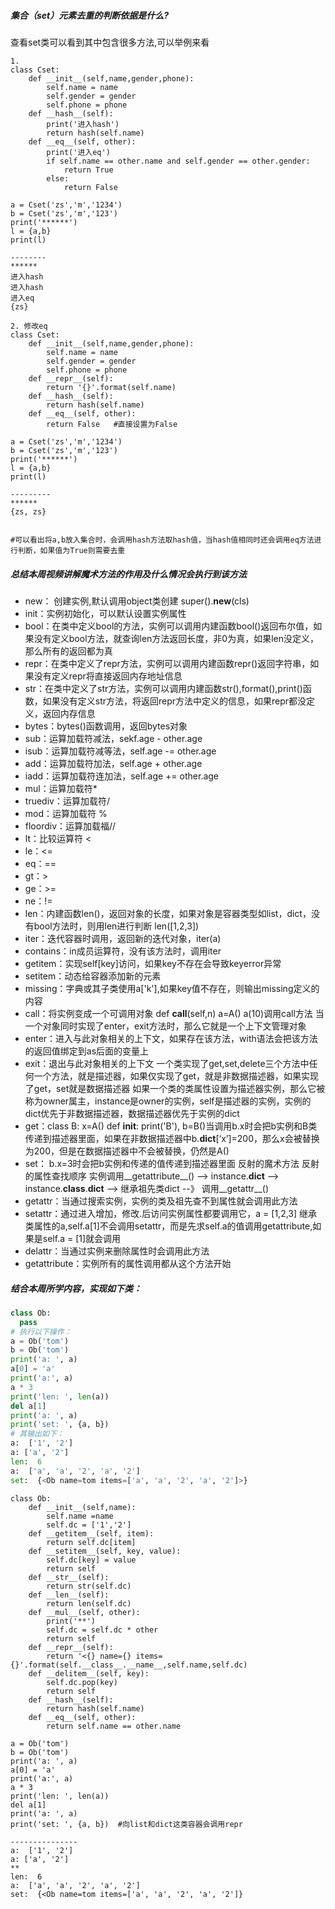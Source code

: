 ##### 集合（set）元素去重的判断依据是什么?
查看set类可以看到其中包含很多方法,可以举例来看
```
1.
class Cset:
    def __init__(self,name,gender,phone):
        self.name = name
        self.gender = gender
        self.phone = phone
    def __hash__(self):
        print('进入hash')
        return hash(self.name)
    def __eq__(self, other):
        print('进入eq')
        if self.name == other.name and self.gender == other.gender:
            return True
        else:
            return False

a = Cset('zs','m','1234')
b = Cset('zs','m','123')
print('******')
l = {a,b}
print(l)

--------
******
进入hash
进入hash
进入eq
{zs}

2. 修改eq
class Cset:
    def __init__(self,name,gender,phone):
        self.name = name
        self.gender = gender
        self.phone = phone
    def __repr__(self):
        return '{}'.format(self.name)
    def __hash__(self):
        return hash(self.name)
    def __eq__(self, other):
        return False   #直接设置为False

a = Cset('zs','m','1234')
b = Cset('zs','m','123')
print('******')
l = {a,b}
print(l)

---------
******
{zs, zs}


#可以看出将a,b放入集合时，会调用hash方法取hash值，当hash值相同时还会调用eq方法进行判断，如果值为True则需要去重
```




##### 总结本周视频讲解魔术方法的作用及什么情况会执行到该方法
- new： 创建实例,默认调用object类创建 super().__new__(cls)
- init：实例初始化，可以默认设置实例属性
- bool：在类中定义bool的方法，实例可以调用内建函数bool()返回布尔值，如果没有定义bool方法，就查询len方法返回长度，非0为真，如果len没定义，那么所有的返回都为真
- repr：在类中定义了repr方法，实例可以调用内建函数repr()返回字符串，如果没有定义repr将直接返回内存地址信息
- str：在类中定义了str方法，实例可以调用内建函数str(),format(),print()函数，如果没有定义str方法，将返回repr方法中定义的信息，如果repr都没定义，返回内存信息
- bytes：bytes()函数调用，返回bytes对象
- sub：运算加载符减法，sekf.age - other.age
- isub：运算加载符减等法，self.age -= other.age
- add：运算加载符加法，self.age + other.age
- iadd：运算加载符连加法，self.age += other.age
- mul：运算加载符*
- truediv：运算加载符/
- mod：运算加载符 %
- floordiv：运算加载福//
- lt：比较运算符 <
- le：<=
- eq：==
- gt：>
- ge：>=
- ne：!=
- len：内建函数len()，返回对象的长度，如果对象是容器类型如list，dict，没有bool方法时，则用len进行判断 len([1,2,3])
- iter：迭代容器时调用，返回新的迭代对象，iter(a)
- contains：in成员运算符，没有该方法时，调用iter
- getitem：实现self[key]访问，如果key不存在会导致keyerror异常
- setitem：动态给容器添加新的元素
- missing：字典或其子类使用a['k'],如果key值不存在，则输出missing定义的内容
- call：将实例变成一个可调用对象 def __call__(self,n)  a=A() a(10)调用call方法
当一个对象同时实现了enter，exit方法时，那么它就是一个上下文管理对象
- enter：进入与此对象相关的上下文，如果存在该方法，with语法会把该方法的返回值绑定到as后面的变量上
- exit：退出与此对象相关的上下文
一个类实现了get,set,delete三个方法中任何一个方法，就是描述器，如果仅实现了get，就是非数据描述器，如果实现了get，set就是数据描述器
如果一个类的类属性设置为描述器实例，那么它被称为owner属主，instance是owner的实例，self是描述器的实例，实例的dict优先于非数据描述器，数据描述器优先于实例的dict
- get：class B: x=A() def __init__: print('B'), b=B()当调用b.x时会把b实例和B类传递到描述器里面，如果在非数据描述器中b.__dict__[‘x’]=200，那么x会被替换为200，但是在数据描述器中不会被替换，仍然是A()
- set： b.x=3时会把b实例和传递的值传递到描述器里面
反射的魔术方法
反射的属性查找顺序   实例调用__getattribute__() --> instance.__dict__ --> instance.__class__.__dict__ --> 继承祖先类dict --》 调用__getattr__()
- getattr：当通过搜索实例，实例的类及祖先查不到属性就会调用此方法
- setattr：通过进入增加，修改.后访问实例属性都要调用它，a = [1,2,3] 继承类属性的a,self.a[1]不会调用setattr，而是先求self.a的值调用getattribute,如果是self.a = [1]就会调用
- delattr：当通过实例来删除属性时会调用此方法
- getattribute：实例所有的属性调用都从这个方法开始

##### 结合本周所学内容，实现如下类：

```python
class Ob:
  pass
# 执行以下操作：
a = Ob('tom')
b = Ob('tom')
print('a: ', a)
a[0] = 'a'
print('a:', a)
a * 3
print('len: ', len(a))
del a[1]
print('a: ', a)
print('set: ', {a, b})
# 其输出如下：
a:  ['1', '2']
a: ['a', '2']
len:  6
a:  ['a', 'a', '2', 'a', '2']
set:  {<Ob name=tom items=['a', 'a', '2', 'a', '2']>}
```

```
class Ob:
    def __init__(self,name):
        self.name =name
        self.dc = ['1','2']
    def __getitem__(self, item):
        return self.dc[item]
    def __setitem__(self, key, value):
        self.dc[key] = value
        return self
    def __str__(self):
        return str(self.dc)
    def __len__(self):
        return len(self.dc)
    def __mul__(self, other):
        print('**')
        self.dc = self.dc * other
        return self
    def __repr__(self):
        return '<{} name={} items={}'.format(self.__class__.__name__,self.name,self.dc)
    def __delitem__(self, key):
        self.dc.pop(key)
        return self
    def __hash__(self):
        return hash(self.name)
    def __eq__(self, other):
        return self.name == other.name

a = Ob('tom')
b = Ob('tom')
print('a: ', a)
a[0] = 'a'
print('a:', a)
a * 3
print('len: ', len(a))
del a[1]
print('a: ', a)
print('set: ', {a, b})  #向list和dict这类容器会调用repr

---------------
a:  ['1', '2']
a: ['a', '2']
**
len:  6
a:  ['a', 'a', '2', 'a', '2']
set:  {<Ob name=tom items=['a', 'a', '2', 'a', '2']}
```
